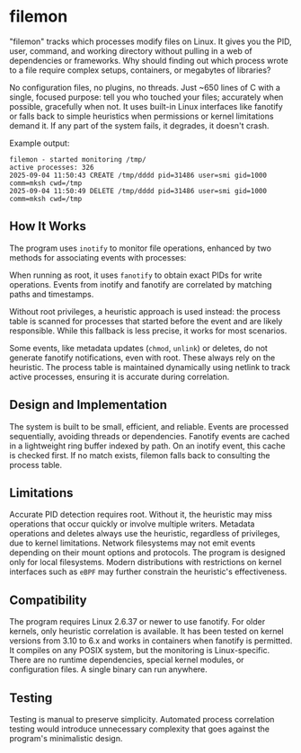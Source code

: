 # filemon

"filemon" tracks which processes modify files on Linux. It gives you the PID, user, command, and working directory without pulling in a web of dependencies or frameworks. Why should finding out which process wrote to a file require complex setups, containers, or megabytes of libraries? 

No configuration files, no plugins, no threads. Just ~650 lines of C with a single, focused purpose: tell you who touched your files; accurately when possible, gracefully when not. It uses built-in Linux interfaces like fanotify or falls back to simple heuristics when permissions or kernel limitations demand it. If any part of the system fails, it degrades, it doesn't crash. 

Example output:
```
filemon - started monitoring /tmp/
active processes: 326
2025-09-04 11:50:43 CREATE /tmp/dddd pid=31486 user=smi gid=1000 comm=mksh cwd=/tmp
2025-09-04 11:50:49 DELETE /tmp/dddd pid=31486 user=smi gid=1000 comm=mksh cwd=/tmp
```

## How It Works

The program uses `inotify` to monitor file operations, enhanced by two methods for associating events with processes:

 When running as root, it uses `fanotify` to obtain exact PIDs for write operations. Events from inotify and fanotify are correlated by matching paths and timestamps. 
 
 Without root privileges, a heuristic approach is used instead: the process table is scanned for processes that started before the event and are likely responsible. While this fallback is less precise, it works for most scenarios.

Some events, like metadata updates (`chmod`, `unlink`) or deletes, do not generate fanotify notifications, even with root. These always rely on the heuristic. The process table is maintained dynamically using netlink to track active processes, ensuring it is accurate during correlation.

## Design and Implementation

The system is built to be small, efficient, and reliable. Events are processed sequentially, avoiding threads or dependencies. Fanotify events are cached in a lightweight ring buffer indexed by path. On an inotify event, this cache is checked first. If no match exists, filemon falls back to consulting the process table. 

## Limitations

Accurate PID detection requires root. Without it, the heuristic may miss operations that occur quickly or involve multiple writers. Metadata operations and deletes always use the heuristic, regardless of privileges, due to kernel limitations. Network filesystems may not emit events depending on their mount options and protocols. The program is designed only for local filesystems. Modern distributions with restrictions on kernel interfaces such as `eBPF` may further constrain the heuristic's effectiveness.

## Compatibility

The program requires Linux 2.6.37 or newer to use fanotify. For older kernels, only heuristic correlation is available. It has been tested on kernel versions from 3.10 to 6.x and works in containers when fanotify is permitted. It compiles on any POSIX system, but the monitoring is Linux-specific. There are no runtime dependencies, special kernel modules, or configuration files. A single binary can run anywhere. 

## Testing

Testing is manual to preserve simplicity. Automated process correlation testing would introduce unnecessary complexity that goes against the program's minimalistic design.
